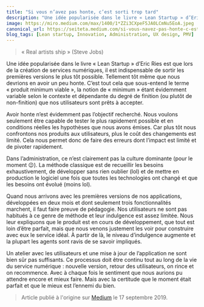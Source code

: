 ```yaml
---
title: "Si vous n’avez pas honte, c’est sorti trop tard"
description: "Une idée popularisée dans le livre « Lean Startup » d’Eric Ries est que lors de la création de services numériques, il est indispensable de sortir les premières versions le plus tôt possible."
image: https://miro.medium.com/max/1400/1*ZZi3CXpeF5JA0LCmNu5EoA.jpeg
canonical_url: https://seiteta.medium.com/si-vous-navez-pas-honte-c-est-sorti-trop-tard-cff89b5a91e4
blog_tags: [Lean startup, Innovation, Administration, UX design, PMV]
---
```


> « Real artists ship » (Steve Jobs)

Une idée popularisée dans le livre « Lean Startup » d’Eric Ries est que lors de la création de services numériques, il est indispensable de sortir les premières versions le plus tôt possible. Tellement tôt même que nous devrions en avoir un peu honte. C’est tout cela que sous-entend le terme « produit minimum viable », la notion de « minimum » étant évidemment variable selon le contexte et dépendante du degré de finition (ou plutôt de non-finition) que nos utilisateurs sont prêts à accepter.

Avoir honte n’est évidemment pas l’objectif recherché. Nous voulons seulement être capable de tester le plus rapidement possible et en conditions réelles les hypothèses que nous avons émises. Car plus tôt nous confrontons nos produits aux utilisateurs, plus le coût des changements est limité. Cela nous permet donc de faire des erreurs dont l’impact est limité et de pivoter rapidement.

Dans l’administration, ce n’est clairement pas la culture dominante (pour le moment 😉). La méthode classique est de recueillir les besoins exhaustivement, de développer sans rien oublier (lol) et de mettre en production le logiciel une fois que toutes les technologies ont changé et que les besoins ont évolué (moins lol).

Quand nous arrivons avec les premières versions de nos applications, développées en deux mois et dont seulement trois fonctionnalités marchent, il faut faire preuve de pédagogie. Nos utilisateurs ne sont pas habitués à ce genre de méthode et leur indulgence est assez limitée. Nous leur expliquons que le produit est en cours de développement, que tout est loin d’être parfait, mais que nous venons justement les voir pour construire avec eux le service idéal. À partir de là, le niveau d’indulgence augmente et la plupart les agents sont ravis de se savoir impliqués.

Un atelier avec les utilisateurs et une mise à jour de l’application ne sont bien sûr pas suffisants. Ce processus doit être continu tout au long de la vie du service numérique : nouvelle version, retour des utilisateurs, on rince et on recommence. Avec à chaque fois le sentiment que nous aurions pu attendre encore et mieux faire. Mais avec la certitude que le moment était parfait et que le mieux est l’ennemi du bien.

> Article publié à l'origine sur [Medium](https://seiteta.medium.com/si-vous-navez-pas-honte-c-est-sorti-trop-tard-cff89b5a91e4) le 17 septembre 2019.
